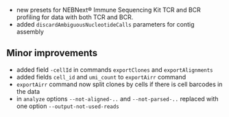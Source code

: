 - new presets for NEBNext® Immune Sequencing Kit TCR and BCR profiling for data with both TCR and BCR.
- added `discardAmbiguousNucleotideCalls` parameters for contig assembly

## Minor improvements

- added field `-cellId` in commands `exportClones` and `exportAlignments`
- added fields `cell_id` and `umi_count` to `exportAirr` command
- `exportAirr` command now split clones by cells if there is cell barcodes in the data
- in `analyze` options `--not-aligned-..` and `--not-parsed-..` replaced with one option `--output-not-used-reads`
